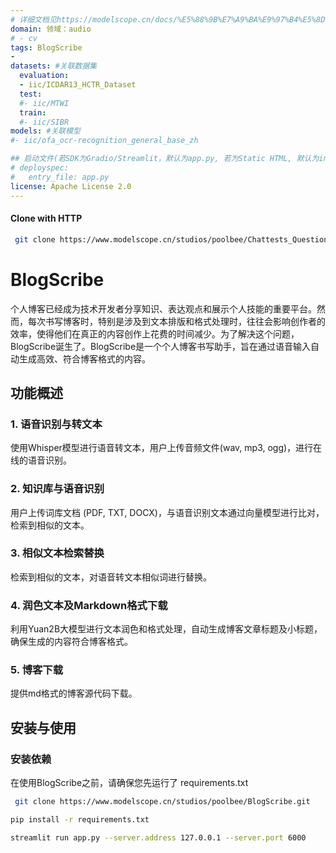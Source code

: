 ```yaml
---
# 详细文档见https://modelscope.cn/docs/%E5%88%9B%E7%A9%BA%E9%97%B4%E5%8D%A1%E7%89%87
domain: 领域：audio
# - cv
tags: BlogScribe
-
datasets: #关联数据集
  evaluation:
  - iic/ICDAR13_HCTR_Dataset
  test:
  #- iic/MTWI
  train:
  #- iic/SIBR
models: #关联模型
#- iic/ofa_ocr-recognition_general_base_zh

## 启动文件(若SDK为Gradio/Streamlit，默认为app.py, 若为Static HTML, 默认为index.html)
# deployspec:
#   entry_file: app.py
license: Apache License 2.0
---
```

#### Clone with HTTP
```bash
 git clone https://www.modelscope.cn/studios/poolbee/Chattests_Question_0520_test.git
```

# BlogScribe

个人博客已经成为技术开发者分享知识、表达观点和展示个人技能的重要平台。然而，每次书写博客时，特别是涉及到文本排版和格式处理时，往往会影响创作者的效率，使得他们在真正的内容创作上花费的时间减少。为了解决这个问题，BlogScribe诞生了。BlogScribe是一个个人博客书写助手，旨在通过语音输入自动生成高效、符合博客格式的内容。

## 功能概述

### 1. 语音识别与转文本
使用Whisper模型进行语音转文本，用户上传音频文件(wav, mp3, ogg)，进行在线的语音识别。

### 2. 知识库与语音识别
用户上传词库文档 (PDF, TXT, DOCX)，与语音识别文本通过向量模型进行比对，检索到相似的文本。

### 3. 相似文本检索替换
检索到相似的文本，对语音转文本相似词进行替换。

### 4. 润色文本及Markdown格式下载
利用Yuan2B大模型进行文本润色和格式处理，自动生成博客文章标题及小标题，确保生成的内容符合博客格式。

### 5. 博客下载
提供md格式的博客源代码下载。

## 安装与使用

### 安装依赖

在使用BlogScribe之前，请确保您先运行了
requirements.txt


```bash
 git clone https://www.modelscope.cn/studios/poolbee/BlogScribe.git
```

```bash
pip install -r requirements.txt

```

```bash
streamlit run app.py --server.address 127.0.0.1 --server.port 6000

```